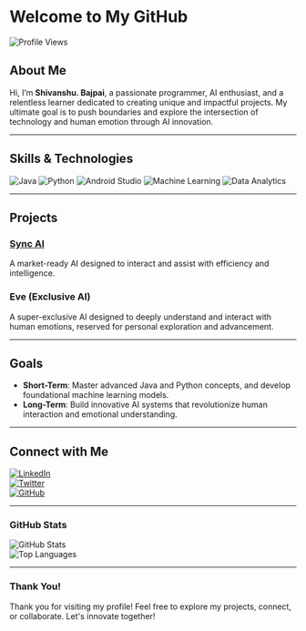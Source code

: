 # Welcome to My GitHub

![Profile Views](https://komarev.com/ghpvc/?username=your-username&color=brightgreen&style=flat-square)  

## About Me
Hi, I’m **Shivanshu. Bajpai**, a passionate programmer, AI enthusiast, and a relentless learner dedicated to creating unique and impactful projects. My ultimate goal is to push boundaries and explore the intersection of technology and human emotion through AI innovation.

---

## Skills & Technologies

![Java](https://img.shields.io/badge/Java-ED8B00?style=for-the-badge&logo=java&logoColor=white)
![Python](https://img.shields.io/badge/Python-3776AB?style=for-the-badge&logo=python&logoColor=white)
![Android Studio](https://img.shields.io/badge/Android%20Studio-3DDC84?style=for-the-badge&logo=android-studio&logoColor=white)
![Machine Learning](https://img.shields.io/badge/Machine%20Learning-102C42?style=for-the-badge&logo=tensorflow&logoColor=white)
![Data Analytics](https://img.shields.io/badge/Data%20Analytics-FF6F61?style=for-the-badge&logo=tableau&logoColor=white)

---

## Projects

### [Sync AI](https://github.com/your-username/sync-ai)
A market-ready AI designed to interact and assist with efficiency and intelligence.

### Eve (Exclusive AI)
A super-exclusive AI designed to deeply understand and interact with human emotions, reserved for personal exploration and advancement.

---

## Goals

- **Short-Term**: Master advanced Java and Python concepts, and develop foundational machine learning models.
- **Long-Term**: Build innovative AI systems that revolutionize human interaction and emotional understanding.

---

## Connect with Me

[![LinkedIn](https://img.shields.io/badge/LinkedIn-0077B5?style=for-the-badge&logo=linkedin&logoColor=white)](https://linkedin.com/in/TheShivansh8)  
[![Twitter](https://img.shields.io/badge/Twitter-1DA1F2?style=for-the-badge&logo=twitter&logoColor=white)](https://twitter.com/TheShivansh8)  
[![GitHub](https://img.shields.io/badge/GitHub-181717?style=for-the-badge&logo=github&logoColor=white)](https://github.com/TheShivansh8)

---

### GitHub Stats

![GitHub Stats](https://github-readme-stats.vercel.app/api?username=your-username&show_icons=true&theme=radical)  
![Top Languages](https://github-readme-stats.vercel.app/api/top-langs/?username=your-username&layout=compact&theme=radical)

---

### Thank You!
Thank you for visiting my profile! Feel free to explore my projects, connect, or collaborate. Let's innovate together!

